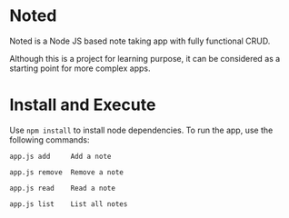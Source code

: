 # Noted

Noted is a Node JS based note taking app with fully functional CRUD.

Although this is a project for learning purpose, it can be considered as a starting point for more complex apps.

# Install and Execute

Use `npm install` to install node dependencies. To run the app, use the following commands:
  
  `app.js add     Add a note`
  
  `app.js remove  Remove a note`
  
  `app.js read    Read a note`
  
  `app.js list    List all notes`
  
